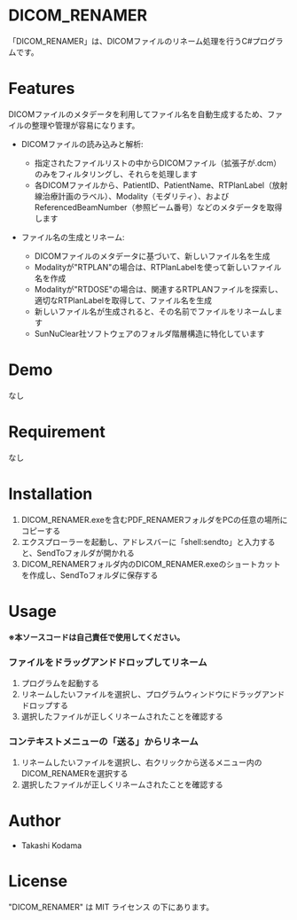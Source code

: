 # DICOM_RENAMER

「DICOM_RENAMER」は、DICOMファイルのリネーム処理を行うC#プログラムです。


# Features

DICOMファイルのメタデータを利用してファイル名を自動生成するため、ファイルの整理や管理が容易になります。
* DICOMファイルの読み込みと解析:
  * 指定されたファイルリストの中からDICOMファイル（拡張子が.dcm）のみをフィルタリングし、それらを処理します
  * 各DICOMファイルから、PatientID、PatientName、RTPlanLabel（放射線治療計画のラベル）、Modality（モダリティ）、およびReferencedBeamNumber（参照ビーム番号）などのメタデータを取得します
  
* ファイル名の生成とリネーム:
  * DICOMファイルのメタデータに基づいて、新しいファイル名を生成
  * Modalityが"RTPLAN"の場合は、RTPlanLabelを使って新しいファイル名を作成
  * Modalityが"RTDOSE"の場合は、関連するRTPLANファイルを探索し、適切なRTPlanLabelを取得して、ファイル名を生成
  * 新しいファイル名が生成されると、その名前でファイルをリネームします
  * SunNuClear社ソフトウェアのフォルダ階層構造に特化しています

# Demo

なし

# Requirement

なし

# Installation

1. DICOM_RENAMER.exeを含むPDF_RENAMERフォルダをPCの任意の場所にコピーする
3. エクスプローラーを起動し、アドレスバーに「shell:sendto」と入力すると、SendToフォルダが開かれる
4. DICOM_RENAMERフォルダ内のDICOM_RENAMER.exeのショートカットを作成し、SendToフォルダに保存する
   
# Usage

**※本ソースコードは自己責任で使用してください。**

### ファイルをドラッグアンドドロップしてリネーム
1. プログラムを起動する
2. リネームしたいファイルを選択し、プログラムウィンドウにドラッグアンドドロップする
3. 選択したファイルが正しくリネームされたことを確認する

### コンテキストメニューの「送る」からリネーム
1. リネームしたいファイルを選択し、右クリックから送るメニュー内のDICOM_RENAMERを選択する
2. 選択したファイルが正しくリネームされたことを確認する



# Author
 
* Takashi Kodama
 
# License

"DICOM_RENAMER" は MIT ライセンス の下にあります。
